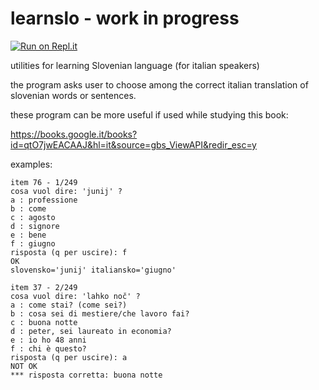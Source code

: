 # learnslo - work in progress

[![Run on Repl.it](https://repl.it/badge/github/marcotessarotto/learnslo)](https://repl.it/github/marcotessarotto/learnslo)

utilities for learning Slovenian language (for italian speakers)

the program asks user to choose among the correct italian translation of slovenian words or sentences.

these program can be more useful if used while studying this book:

https://books.google.it/books?id=qtO7jwEACAAJ&hl=it&source=gbs_ViewAPI&redir_esc=y

examples:
```
item 76 - 1/249
cosa vuol dire: 'junij' ?
a : professione
b : come
c : agosto
d : signore
e : bene
f : giugno
risposta (q per uscire): f
OK
slovensko='junij' italiansko='giugno'

item 37 - 2/249
cosa vuol dire: 'lahko noč' ?
a : come stai? (come sei?)
b : cosa sei di mestiere/che lavoro fai?
c : buona notte
d : peter, sei laureato in economia?
e : io ho 48 anni
f : chi è questo?
risposta (q per uscire): a
NOT OK
*** risposta corretta: buona notte
```